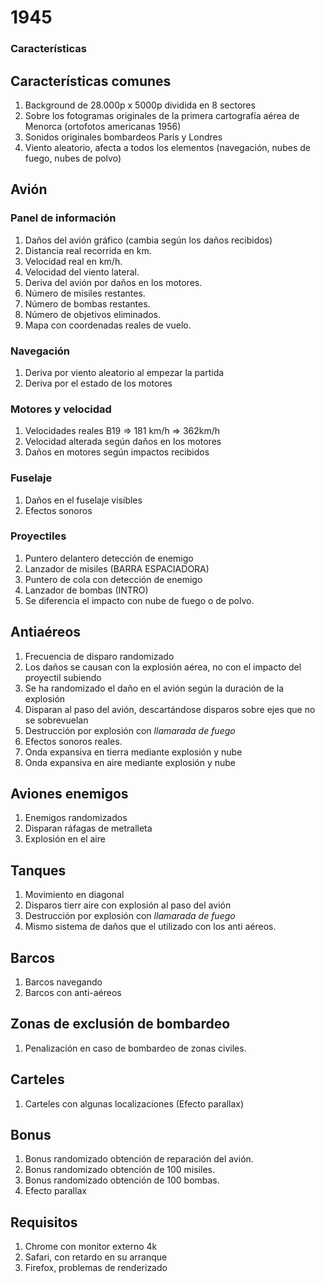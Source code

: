 # 1945



###  Características


## Características comunes
1. Background de 28.000p x 5000p dividida en 8 sectores
2. Sobre los fotogramas originales de la primera cartografía aérea de Menorca (ortofotos americanas 1956)
3. Sonidos originales bombardeos París y Londres
4. Viento aleatorio, afecta a todos los elementos (navegación, nubes de fuego, nubes de polvo)

## Avión

### Panel de información

1. Daños del avión gráfico (cambia según los daños recibidos)
2. Distancia real recorrida en km.
3. Velocidad real en km/h.
4. Velocidad del viento lateral. 
5. Deriva del avión por daños en los motores.
6. Número de misiles restantes.
7. Número de bombas restantes.
8. Número de objetivos eliminados.
9. Mapa con coordenadas reales de vuelo.

### Navegación
1. Deriva por viento aleatorio al empezar la partida
2. Deriva por el estado de los motores


### Motores y velocidad
1. Velocidades reales B19 => 181 km/h =>  362km/h
2. Velocidad alterada según daños en los motores
3. Daños en motores según impactos recibidos

### Fuselaje
1. Daños en el fuselaje visibles
2. Efectos sonoros

### Proyectiles
1. Puntero delantero detección de enemigo
2. Lanzador de misiles (BARRA ESPACIADORA) 
3. Puntero de cola con detección de enemigo
4. Lanzador de bombas (INTRO)
5. Se diferencia el impacto con nube de fuego o de polvo.


## Antiaéreos

1. Frecuencia de disparo randomizado
2. Los daños se causan con la explosión aérea, no con el impacto del proyectil subiendo
3. Se ha randomizado el daño en el avión según la duración de la explosión
4. Disparan al paso del avión, descartándose disparos sobre ejes que no se sobrevuelan
5. Destrucción por explosión con *llamarada de fuego*
6. Efectos sonoros reales.
7. Onda expansiva en tierra mediante explosión y nube
8. Onda expansiva en aire mediante explosión y nube 


## Aviones enemigos
1. Enemigos randomizados
2. Disparan ráfagas de metralleta
3. Explosión en el aire

## Tanques
1. Movimiento en diagonal
2. Disparos tierr aire con explosión al paso del avión
3. Destrucción por explosión con *llamarada de fuego*
4. Mismo sistema de daños que el utilizado con los anti aéreos.

## Barcos
1. Barcos navegando
2. Barcos con anti-aéreos

## Zonas de exclusión de bombardeo
1. Penalización en caso de bombardeo de zonas civiles.

## Carteles
1. Carteles con algunas localizaciones (Efecto parallax)

## Bonus
1. Bonus randomizado obtención de reparación del avión.
2. Bonus randomizado obtención de 100 misiles.
3. Bonus randomizado obtención de 100 bombas.
3. Efecto parallax

## Requisitos

1. Chrome con monitor externo 4k
2. Safari, con retardo en su arranque
3. Firefox, problemas de renderizado